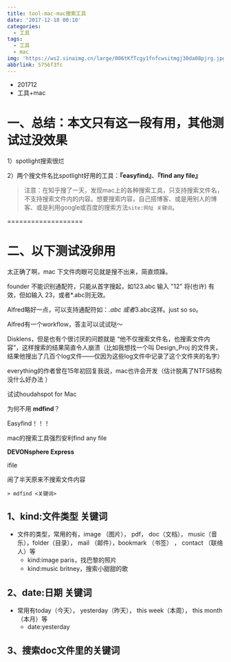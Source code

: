 ```yaml
---
title: tool-mac-mac搜索工具
date: '2017-12-18 00:10'
categories:
  - 工具
tags:
  - 工具
  - mac
img: 'https://ws2.sinaimg.cn/large/006tKfTcgy1fnfcwsitmgj30da08pjrg.jpg'
abbrlink: 5756f3fc
---
```


* 201712
* 工具+mac



# 一、总结：本文只有这一段有用，其他测试过没效果

1）spotlight搜索很烂

2）两个搜文件名比spotlight好用的工具：**『easyfind』**、**『find any file』**

> 注意：在知乎搜了一天，发现mac上的各种搜索工具，只支持搜索文件名，不支持搜索文件内的内容。想要搜索内容，自己搭博客、或是用别人的博客、或是利用google或百度的搜索方法`site:网址 关键词`。

===================

# 二、以下测试没卵用

太正确了啊，mac 下文件肉眼可见就是搜不出来，简直烦躁。

founder 不能识别通配符，只能从首字搜起，如123.abc 输入 "12" 将(也许) 有效，但如输入  23，或者*.abc则无效。

Alfred略好一点，可以支持通配符如：*.abc 或者*3.abc这样。just so so。

Alfred有一个workflow，答主可以试试哒～

Disklens，但是也有个很讨厌的问题就是 “他不仅搜索文件名，也搜索文件内容”，这样搜索的结果简直令人崩溃（比如我想找一个叫  Design_Proj 的文件夹，结果他搜出了几百个log文件——仅因为这些log文件中记录了这个文件夹的名字）

everything的作者曾在15年初回复我说，mac也许会开发（估计脱离了NTFS结构没什么好办法 ）

试试houdahspot for Mac

为何不用 **mdfind**？

Easyfind！！！

mac的搜索工具强烈安利find any file

**DEVONsphere Express**

ifile

闹了半天原来不搜索文件内容



`> mdfind <关键词>`





## 1、kind:文件类型 关键词

* 文件的类型，常用的有，image （图片）， pdf， doc（文档）， music（音乐），folder（目录）， mail （邮件），bookmark （书签） ， contact （联络人）等
  * kind:image paris，找巴黎的照片
  * kind:music britney，搜索小甜甜的歌



## 2、date:日期 关键词

* 常用有today（今天）， yesterday（昨天）， this week（本周）， this month（本月）等
  * date:yesterday 



## 3、搜索doc文件里的关键词

